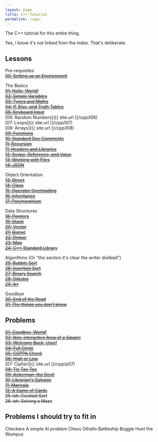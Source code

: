 ```yaml
---
layout: page
title: C++ Tutorial
permalink: /cpp/
---
```


The C++ tutorial for this entire thing.

Yes, I know it's not linked from the index. That's deliberate.

Lessons
-------
Pre-requisites  
~~[00: Setting up an Environment](#muismu)~~  

The Basics  
~~[01: Hello, World!](#muismu)~~  
~~[02: Simple Variables](#muismu)~~  
~~[03: Types and Maths](#muismu)~~  
~~[04: If, Else, and Truth Tables](#muismu)~~  
~~[05: Keyboard Input](#muismu)~~  
[06: Random Numbers]({{ site.url }}/cpp/l06)  
[07: Loops]({{ site.url }}/cpp/l07)  
[08: Arrays]({{ site.url }}/cpp/l08)  
~~[09: Functions](#muismu)~~  
~~[10: Standard Doc Comments](#muismu)~~  
~~[11: Recursion](#muismu)~~  
~~[11: Headers and Libraries](#muismu)~~  
~~[12: Scope, Reference, and Value](#muismu)~~  
~~[13: Working with Files](#muismu)~~  
~~[14: JSON](#muismu)~~

Object Orientation  
~~[13: Struct](#muismu)~~  
~~[14: Class](#muismu)~~  
~~[15: Operator Overloading](#muismu)~~  
~~[16: Inheritance](#muismu)~~  
~~[17: Polymorphism](#muismu)~~

Data Structures  
~~[18: Pointers](#muismu)~~  
~~[19: Stack](#muismu)~~  
~~[20: Vector](#muismu)~~  
~~[21: Queue](#muismu)~~  
~~[22: Deque](#muismu)~~  
~~[23: Map](#muismu)~~  
~~[24: C++ Standard Library](#muismu)~~

Algorithms (Or "the section it's clear the writer disliked")  
~~[25: Bubble Sort](#muismu)~~  
~~[26: Insertion Sort](#muismu)~~  
~~[27: Binary Search](#muismu)~~  
~~[28: Djikstra](#muismu)~~   
~~[29: A*](#muismu)~~

Goodbye  
~~[30: End of the Road](#muismu)~~  
~~[31: The things you don't know](#muismu)~~

Problems
--------
~~[01: Goodbye, World!](#muismu)~~  
~~[02: Non-interactive Area of a Square](#muismu)~~  
~~[03: Welcome Back, User!](#muismu)~~  
~~[04: Full Circle](#muismu)~~  
~~[05: COPPA Check](#muismu)~~  
~~[06: High or Low](#muismu)~~  
[07: Cipher]({{ site.url }}/cpp/p07)  
~~[08: Tic Tac Toe](#muismu)~~  
~~[09: Ackerman, the Devil](#muismu)~~  
~~[10: Librarian's Salvage](#muismu)~~  
~~[11: Mancala](#muismu)~~  
~~[12: A Game of Cards](#muismu)~~  
~~25-ish: Cocktail Sort~~  
~~28-ish: Solving a Maze~~

Problems I should try to fit in
-------------------------------
Checkers
A simple AI problem
Chess
Othello
Battleship
Boggle
Hunt the Wumpus